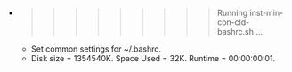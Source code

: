 * >>>>>>>>> Running inst-min-con-cld-bashrc.sh ...
  * Set common settings for ~/.bashrc.
  * Disk size = 1354540K. Space Used = 32K. Runtime = 00:00:00:01.

